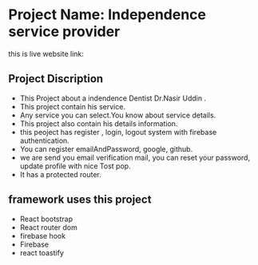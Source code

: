 # Project Name: Independence service provider

this is live website link:
## Project Discription 
* This Project about a indendence Dentist Dr.Nasir Uddin .
* This project contain his service.
* Any service you can select.You know about service details.
* This project also contain his details information.
* this peoject has register , login, logout system with firebase authentication.
* You can register emailAndPassword, google, github.
* we are send you email verification mail, you can reset your password,  update profile with nice Tost pop.
* It has a protected router.

## framework uses this project
* React bootstrap
* React router dom
* firebase hook
* Firebase 
* react toastify